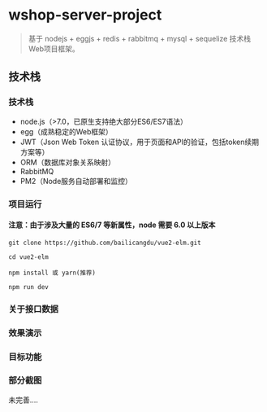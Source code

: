 # wshop-server-project
> 基于 nodejs + eggjs + redis + rabbitmq + mysql + sequelize 技术栈Web项目框架。

## 技术栈

### 技术栈

- node.js（>7.0，已原生支持绝大部分ES6/ES7语法）
- egg（成熟稳定的Web框架）
- JWT（Json Web Token 认证协议，用于页面和API的验证，包括token续期方案等）
- ORM（数据库对象关系映射）
- RabbitMQ
- PM2（Node服务自动部署和监控）

### 项目运行

#### 注意：由于涉及大量的 ES6/7 等新属性，node 需要 6.0 以上版本

```
git clone https://github.com/bailicangdu/vue2-elm.git  

cd vue2-elm

npm install 或 yarn(推荐)

npm run dev

```

### 关于接口数据

### 效果演示

### 目标功能

### 部分截图

未完善....
